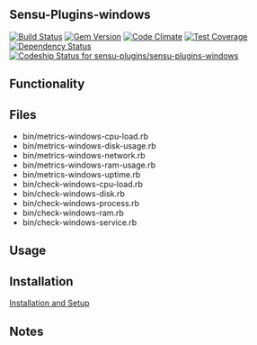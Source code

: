 ## Sensu-Plugins-windows

[ ![Build Status](https://travis-ci.org/sensu-plugins/sensu-plugins-windows.svg?branch=master)](https://travis-ci.org/sensu-plugins/sensu-plugins-windows)
[![Gem Version](https://badge.fury.io/rb/sensu-plugins-windows.svg)](http://badge.fury.io/rb/sensu-plugins-windows)
[![Code Climate](https://codeclimate.com/github/sensu-plugins/sensu-plugins-windows/badges/gpa.svg)](https://codeclimate.com/github/sensu-plugins/sensu-plugins-windows)
[![Test Coverage](https://codeclimate.com/github/sensu-plugins/sensu-plugins-windows/badges/coverage.svg)](https://codeclimate.com/github/sensu-plugins/sensu-plugins-windows)
[![Dependency Status](https://gemnasium.com/sensu-plugins/sensu-plugins-windows.svg)](https://gemnasium.com/sensu-plugins/sensu-plugins-windows)
[ ![Codeship Status for sensu-plugins/sensu-plugins-windows](https://codeship.com/projects/36b6a840-e20b-0132-647e-4ea0dd54b93d/status?branch=master)](https://codeship.com/projects/81375)

## Functionality

## Files
 * bin/metrics-windows-cpu-load.rb
 * bin/metrics-windows-disk-usage.rb
 * bin/metrics-windows-network.rb
 * bin/metrics-windows-ram-usage.rb
 * bin/metrics-windows-uptime.rb
 * bin/check-windows-cpu-load.rb
 * bin/check-windows-disk.rb
 * bin/check-windows-process.rb
 * bin/check-windows-ram.rb
 * bin/check-windows-service.rb

## Usage

## Installation

[Installation and Setup](http://sensu-plugins.io/docs/installation_instructions.html)

## Notes
